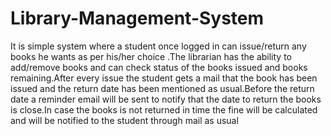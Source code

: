 # Library-Management-System
It is simple system where a student once logged in can issue/return any books he wants as per his/her choice .The librarian has the ability to add/remove books and can check status of the books issued and books remaining.After every issue the student gets a mail that the book has been issued and the return date has been mentioned as usual.Before the return date a reminder email will be sent to notify that the date to return the books is close.In case the books is not returned in time the fine will be calculated and will be notified to the student through mail as usual 
